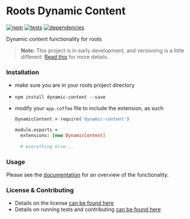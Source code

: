 Roots Dynamic Content
=====================

[![npm](https://badge.fury.io/js/roots-dynamic-content.png)](http://badge.fury.io/js/roots-dynamic-content) [![tests](https://travis-ci.org/carrot/roots-dynamic-content.png?branch=master)](https://travis-ci.org/carrot/roots-dynamic-content) [![dependencies](https://david-dm.org/carrot/roots-dynamic-content.png)](https://david-dm.org/carrot/roots-dynamic-content)

Dynamic content functionality for roots

> **Note:** This project is in early development, and versioning is a little different. [Read this](http://markup.im/#q4_cRZ1Q) for more details.

### Installation

- make sure you are in your roots project directory
- `npm install dynamic-content --save`
- modify your `app.coffee` file to include the extension, as such
  
  ```coffee
  DynamicContent = require('dynamic-content')

  module.exports =
    extensions: [new DynamicContent]
    
    # everything else...
  ```

### Usage

Please see the [documentation](docs) for an overview of the functionality.

### License & Contributing

- Details on the license [can be found here](LICENSE.md)
- Details on running tests and contributing [can be found here](contributing.md)
